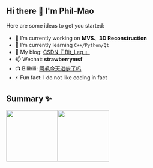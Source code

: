 ## Hi there 👋 I'm Phil-Mao

<!--
**Phil-Mao/Phil-Mao** is a ✨ _special_ ✨ repository because its `README.md` (this file) appears on your GitHub profile.
-->

Here are some ideas to get you started:

- 🔭 I’m currently working on **MVS、3D Reconstruction** 
- 🌱 I’m currently learning `C++/Python/Qt`
- 💬 My blog: <a href="https://blog.csdn.net/Bit_Leg?spm=1000.2115.3001.5343">CSDN『 Bit_Leg 』</a>
- 📫 Wechat: **strawberrymsf**
- 📺 Bilibili: <a href="https://space.bilibili.com/395143448?spm_id_from=333.1007.0.0">阿毛今天进步了吗</a>
- ⚡ Fun fact: I do not like coding in fact

## Summary ✨
<img align="" height="137px" src="https://github-readme-stats.vercel.app/api?username=Phil-Mao&hide_title=true&hide_border=true&show_icons=true&include_all_commits=true&line_height=21&bg_color=0,EC6C6C,FFD479,FFFC79,73FA79&theme=graywhite&locale=cn" /><img align="" height="137px" src="https://github-readme-stats.vercel.app/api/top-langs/?username=Phil-Mao&hide_title=true&hide_border=true&layout=compact&bg_color=0,73FA79,73FDFF,D783FF&theme=graywhite&locale=cn" />